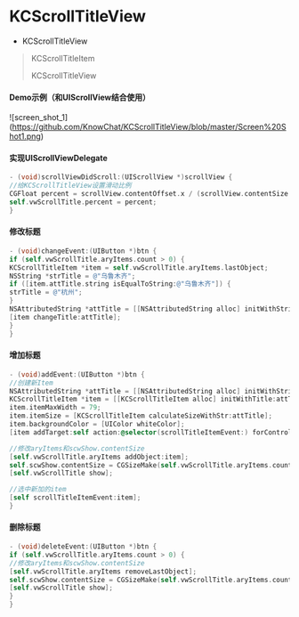 # KCScrollTitleView

- KCScrollTitleView

> KCScrollTitleItem
>
> KCScrollTitleView



#### Demo示例（和UIScrollView结合使用）

![screen_shot_1] (https://github.com/KnowChat/KCScrollTitleView/blob/master/Screen%20Shot1.png)



#### 实现UIScrollViewDelegate

```objective-c
- (void)scrollViewDidScroll:(UIScrollView *)scrollView {
//给KCScrollTitleView设置滑动比例
CGFloat percent = scrollView.contentOffset.x / (scrollView.contentSize.width - scrollView.frame.size.width);
self.vwScrollTitle.percent = percent;
}
```



#### 修改标题

```objective-c
- (void)changeEvent:(UIButton *)btn {
if (self.vwScrollTitle.aryItems.count > 0) {
KCScrollTitleItem *item = self.vwScrollTitle.aryItems.lastObject;
NSString *strTitle = @"乌鲁木齐";
if ([item.attTitle.string isEqualToString:@"乌鲁木齐"]) {
strTitle = @"杭州";
}
NSAttributedString *attTitle = [[NSAttributedString alloc] initWithString:strTitle attributes:@{NSFontAttributeName:[KCScrollTitleItem titleBoldFontWithValue:21.f]}];
[item changeTitle:attTitle];
}
}
```



#### 增加标题

```objective-c
- (void)addEvent:(UIButton *)btn {
//创建新Item
NSAttributedString *attTitle = [[NSAttributedString alloc] initWithString:@"新增" attributes:@{NSFontAttributeName:[KCScrollTitleItem titleBoldFontWithValue:21.f]}];
KCScrollTitleItem *item = [[KCScrollTitleItem alloc] initWithTitle:attTitle];
item.itemMaxWidth = 79;
item.itemSize = [KCScrollTitleItem calculateSizeWithStr:attTitle];
item.backgroundColor = [UIColor whiteColor];
[item addTarget:self action:@selector(scrollTitleItemEvent:) forControlEvents:UIControlEventTouchUpInside];

//修改aryItems和scwShow.contentSize
[self.vwScrollTitle.aryItems addObject:item];
self.scwShow.contentSize = CGSizeMake(self.vwScrollTitle.aryItems.count * CGRectGetWidth(self.view.bounds), CGRectGetHeight(self.view.bounds));
[self.vwScrollTitle show];

//选中新加的item
[self scrollTitleItemEvent:item];
}
```



#### 删除标题

```objective-c
- (void)deleteEvent:(UIButton *)btn {
if (self.vwScrollTitle.aryItems.count > 0) {
//修改aryItems和scwShow.contentSize
[self.vwScrollTitle.aryItems removeLastObject];
self.scwShow.contentSize = CGSizeMake(self.vwScrollTitle.aryItems.count * CGRectGetWidth(self.view.bounds), CGRectGetHeight(self.view.bounds));
[self.vwScrollTitle show];
}
}
```


